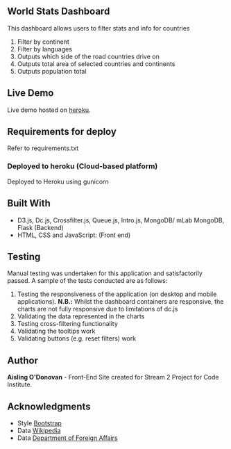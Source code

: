 ## World Stats Dashboard

This dashboard allows users to filter stats and info for countries
1.  Filter by continent
2.	Filter by languages
4.	Outputs which side of the road countries drive on
5.	Outputs total area of selected countries and continents
6.	Outputs population total


## Live Demo

Live demo hosted on [heroku](https://sheltered-beach-43367.herokuapp.com/).

## Requirements for deploy

Refer to requirements.txt

### Deployed to heroku (Cloud-based platform)

Deployed to Heroku using gunicorn


## Built With

* D3.js, Dc.js, Crossfilter.js, Queue.js, Intro.js, MongoDB/ mLab MongoDB, Flask (Backend)
* HTML, CSS and JavaScript: (Front end)

## Testing

Manual testing was undertaken for this application and satisfactorily passed. A sample of the tests conducted are as follows:
1.	Testing the responsiveness of the application (on desktop and mobile applications). **N.B.:** Whilst the dashboard 
containers are responsive, the charts are not fully responsive due to limitations of dc.js
2.	Validating the data represented in the charts
3.	Testing cross-filtering functionality
3.	Validating the tooltips work
4.	Validating buttons (e.g. reset filters) work


## Author

**Aisling O'Donovan** - Front-End Site created for Stream 2 Project for Code Institute.

## Acknowledgments

* Style [Bootstrap](https://startbootstrap.com/)
* Data [Wikipedia](https://www.wikipedia.com/) 
* Data [Department of Foreign Affairs](https://www.dfa.ie/) 

